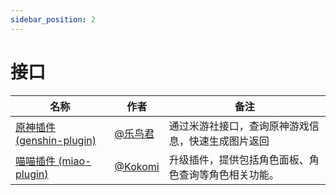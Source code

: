 ```yaml
---
sidebar_position: 2
---
```


# 接口

| 名称  |  作者  | 备注  |
|-------| ----- |------ |
| [原神插件 (genshin-plugin)](https://github.com/yoimiya-kokomi/Miao-Yunzai/tree/genshin) | [@乐鸟君](https://gitee.com/Le-niao) | 通过米游社接口，查询原神游戏信息，快速生成图片返回 |
| [喵喵插件 (miao-plugin)](https://github.com/yoimiya-kokomi/miao-plugin) | [@Kokomi](https://github.com/yoimiya-kokomi) | 升级插件，提供包括角色面板、角色查询等角色相关功能。 |

